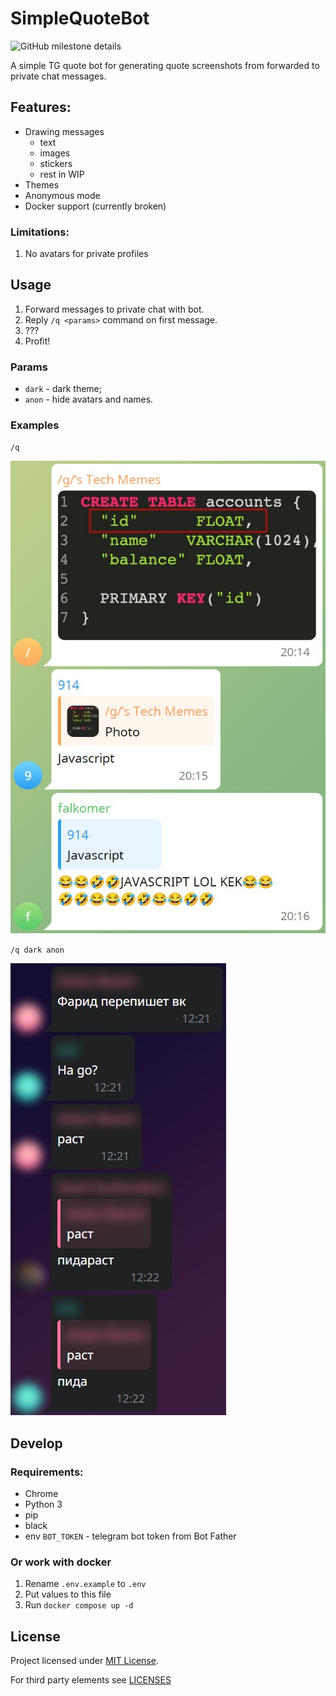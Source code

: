 # SimpleQuoteBot
![GitHub milestone details](https://img.shields.io/github/milestones/progress/blbrdv/SimpleQuoteBot/1)

A simple TG quote bot for generating quote screenshots from forwarded to private chat messages.

## Features:

- Drawing messages
  - text
  - images
  - stickers
  - rest in WIP
- Themes
- Anonymous mode
- Docker support (currently broken)

### Limitations:

1. No avatars for private profiles

## Usage

1. Forward messages to private chat with bot.
2. Reply `/q <params>` command on first message.
3. ???
4. Profit!

### Params
- `dark` - dark theme;
- `anon` - hide avatars and names.

### Examples

`/q`

![q](examples/q.jpg)

`/q dark anon`

![q_dark_anon](examples/q_dark_anon.jpg)

## Develop

### Requirements:

- Chrome
- Python 3
- pip
- black
- env `BOT_TOKEN` - telegram bot token from Bot Father

### Or work with docker

1. Rename `.env.example` to `.env`
2. Put values to this file
3. Run `docker compose up -d`

## License
Project licensed under [MIT License](/LICENSES/LICENSE).

For third party elements see [LICENSES](/LICENSES)
